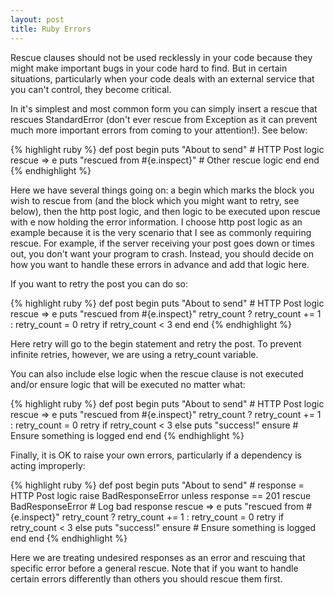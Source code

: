 ```yaml
---
layout: post
title: Ruby Errors
---
```

Rescue clauses should not be used recklessly in your code because they might make important bugs in your code hard to find. But in certain situations, particularly when your code deals with an external service that you can't control, they become critical.

In it's simplest and most common form you can simply insert a rescue that rescues StandardError (don't ever rescue from Exception as it can prevent much more important errors from coming to your attention!). See below:

{% highlight ruby %}
def post
  begin
    puts "About to send"
    # HTTP Post logic
  rescue => e
    puts "rescued from #{e.inspect}"
    # Other rescue logic
  end
end
{% endhighlight %}

Here we have several things going on: a begin which marks the block you wish to rescue from (and the block which you might want to retry, see below), then the http post logic, and then logic to be executed upon rescue with e now holding the error information. I choose http post logic as an example because it is the very scenario that I see as commonly requiring rescue. For example, if the server receiving your post goes down or times out, you don't want your program to crash. Instead, you should decide on how you want to handle these errors in advance and add that logic here.

If you want to retry the post you can do so:

{% highlight ruby %}
def post
  begin
    puts "About to send"
    # HTTP Post logic
  rescue => e
    puts "rescued from #{e.inspect}"
    retry_count ? retry_count += 1 : retry_count = 0
    retry if retry_count < 3
  end
end
{% endhighlight %}

Here retry will go to the begin statement and retry the post. To prevent infinite retries, however, we are using a retry_count variable.

You can also include else logic when the rescue clause is not executed and/or ensure logic that will be executed no matter what:

{% highlight ruby %}
def post
  begin
    puts "About to send"
    # HTTP Post logic
  rescue => e
    puts "rescued from #{e.inspect}"
    retry_count ? retry_count += 1 : retry_count = 0
    retry if retry_count < 3
  else
    puts "success!"
  ensure
    # Ensure something is logged
  end
end
{% endhighlight %}

Finally, it is OK to raise your own errors, particularly if a dependency is acting improperly:

{% highlight ruby %}
def post
  begin
    puts "About to send"
    # response = HTTP Post logic
    raise BadResponseError unless response == 201
  rescue BadResponseError
    # Log bad response
  rescue => e
    puts "rescued from #{e.inspect}"
    retry_count ? retry_count += 1 : retry_count = 0
    retry if retry_count < 3
  else
    puts "success!"
  ensure
    # Ensure something is logged
  end
end
{% endhighlight %}

Here we are treating undesired responses as an error and rescuing that specific error before a general rescue. Note that if you want to handle certain errors differently than others you should rescue them first.

